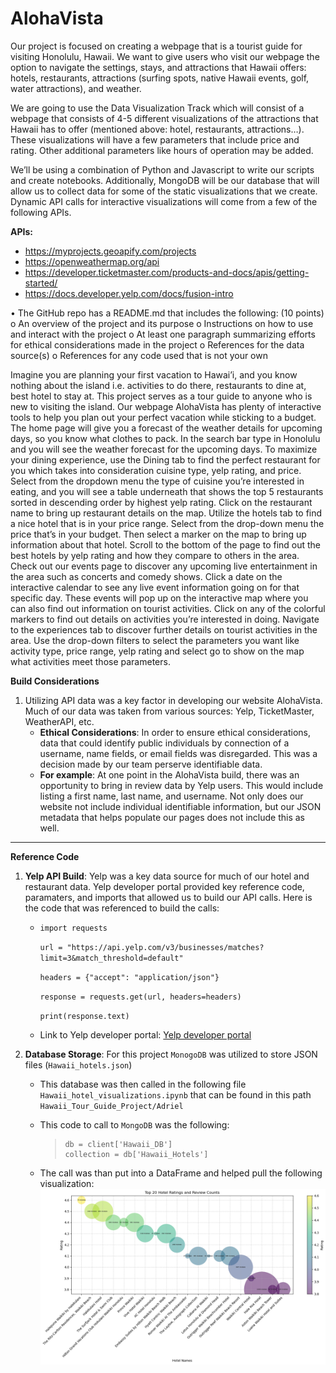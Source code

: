# AlohaVista
Our project is focused on creating a webpage that is a tourist guide for visiting Honolulu, Hawaii. We want to give users who visit our webpage the option to navigate the settings, stays, and attractions that Hawaii offers: hotels, restaurants, attractions (surfing spots, native Hawaii events, golf, water attractions), and weather.

We are going to use the Data Visualization Track which will consist of a webpage that consists of 4-5 different visualizations of the attractions that Hawaii has to offer (mentioned above: hotel, restaurants, attractions…). These visualizations will have a few parameters that include price and rating. Other additional parameters like hours of operation may be added. 

We’ll be using a combination of Python and Javascript to write our scripts and create notebooks. Additionally, MongoDB will be our database that will allow us to collect data for some of the static visualizations that we create. Dynamic API calls for interactive visualizations will come from a few of the following APIs.

__APIs:__ 
* https://myprojects.geoapify.com/projects
* https://openweathermap.org/api
* https://developer.ticketmaster.com/products-and-docs/apis/getting-started/
* https://docs.developer.yelp.com/docs/fusion-intro


•	The GitHub repo has a README.md that includes the following: (10 points)
o	An overview of the project and its purpose
o	Instructions on how to use and interact with the project
o	At least one paragraph summarizing efforts for ethical considerations made in the project
o	References for the data source(s)
o	References for any code used that is not your own

Imagine you are planning your first vacation to Hawai’i, and you know nothing about the island i.e. activities to do there, restaurants to dine at, best hotel to stay at. This project serves as a tour guide to anyone who is new to visiting the island. Our webpage AlohaVista has plenty of interactive tools to help you plan out your perfect vacation while sticking to a budget. 
The home page will give you a forecast of the weather details for upcoming days, so you know what clothes to pack. In the search bar type in Honolulu and you will see the weather forecast for the upcoming days. To maximize your dining experience, use the Dining tab to find the perfect restaurant for you which takes into consideration cuisine type, yelp rating, and price. Select from the dropdown menu the type of cuisine you’re interested in eating, and you will see a table underneath that shows the top 5 restaurants sorted in descending order by highest yelp rating. Click on the restaurant name to bring up restaurant details on the map. Utilize the hotels tab to find a nice hotel that is in your price range. Select from the drop-down menu the price that’s in your budget. Then select a marker on the map to bring up information about that hotel. Scroll to the bottom of the page to find out the best hotels by yelp rating and how they compare to others in the area. Check out our events page to discover any upcoming live entertainment in the area such as concerts and comedy shows. Click a date on the interactive calendar to see any live event information going on for that specific day. These events will pop up on the interactive map where you can also find out information on tourist activities. Click on any of the colorful markers to find out details on activities you’re interested in doing. Navigate to the experiences tab to discover further details on tourist activities in the area. Use the drop-down filters to select the parameters you want like activity type, price range, yelp rating and select go to show on the map what activities meet those parameters.

__Build Considerations__
1. Utilizing API data was a key factor in developing our website AlohaVista. Much of our data was taken from various sources: Yelp, TicketMaster, WeatherAPI, etc.
    * __Ethical Considerations__: In order to ensure ethical considerations, data that could identify public individuals by connection of a username, name fields, or email fields was disregarded. This was a decision made by our team perserve identifiable data.
    * __For example__: At one point in the AlohaVista build, there was an opportunity to bring in review data by Yelp users. This would include listing a first name, last name, and username. Not only does our website not include individual identifiable information, but our JSON metadata that helps populate our pages does not include this as well.
    
---

 __Reference Code__
 1. __Yelp API Build__: Yelp was a key data source for much of our hotel and restaurant data. Yelp developer portal provided key reference code, paramaters, and imports that allowed us to build our API calls. Here is the code that was referenced to build the calls:
    * ```import requests```
       
        ```url = "https://api.yelp.com/v3/businesses/matches?limit=3&match_threshold=default"```
       
        ```headers = {"accept": "application/json"}```
       
        ```response = requests.get(url, headers=headers)```
       
        ```print(response.text)```
    * Link to Yelp developer portal: [Yelp developer portal](https://docs.developer.yelp.com/reference/v3_business_match)

2. __Database Storage__: For this project ```MonogoDB``` was utilized to store JSON files (```Hawaii_hotels.json```)
    * This database was then called in the following file ```Hawaii_hotel_visualizations.ipynb``` that can be found in this path ```Hawaii_Tour_Guide_Project/Adriel```
    * This code to call to ```MongoDB``` was the following:
        
        >```client = pymongo.MongoClient("mongodb://localhost:27017/")
        >db = client['Hawaii_DB']
        >collection = db['Hawaii_Hotels']
    * The call was than put into a DataFrame and helped pull the following visualization:
        ![alt text](Adriel/Images/HotelReviews.png)
